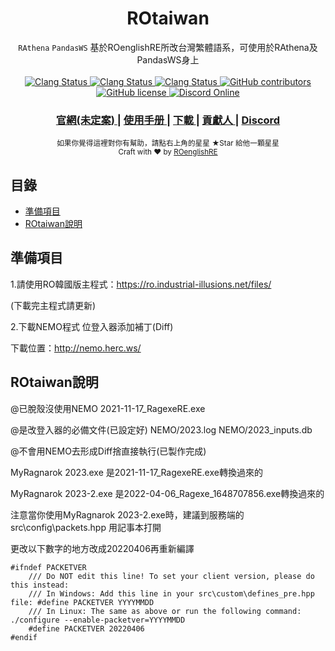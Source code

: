 <h1 align="center">ROtaiwan</h1>

<div align="center">
   <code>RAthena</code> <code>PandasWS</code> 基於ROenglishRE所改台灣繁體語系，可使用於RAthena及PandasWS身上
</div>

<br />

<div align="center">
  <!-- Clang Status -->
  <a href="https://github.com/xvn5002036/Rotaiwan/actions/workflows/build_servers_clang.yml">
    <img alt="Clang Status" src="https://img.shields.io/github/actions/workflow/status/xvn5002036/Rotaiwan/build_servers_clang.yml?label=clang&logo=llvm&style=flat-square">
  </a>
  <!-- GCC Status -->
  <a href="https://github.com/xvn5002036/Rotaiwan/actions/workflows/build_servers_gcc.yml">
    <img alt="Clang Status" src="https://img.shields.io/github/actions/workflow/status/xvn5002036/Rotaiwan/build_servers_gcc.yml?label=gcc&logo=gnu&style=flat-square">
  </a>
  <!-- MSBuild Status -->
  <a href="https://github.com/xvn5002036/Rotaiwan/actions/workflows/build_servers_msbuild.yml">
    <img alt="Clang Status" src="https://img.shields.io/github/actions/workflow/status/xvn5002036/Rotaiwan/build_servers_msbuild.yml?label=msbuild&logo=visualstudio&style=flat-square">
  </a>
  <!-- GitHub contributors -->
  <a href="https://github.com/xvn5002036/Rotaiwan/graphs/contributors">
    <img alt="GitHub contributors" src="https://img.shields.io/github/contributors/xvn5002036/Rotaiwan?style=flat-square">
  </a>
  <!-- GitHub license -->
  <a href="https://github.com/xvn5002036/Rotaiwan/blob/master/LICENSE">
    <img alt="GitHub license" src="https://img.shields.io/github/license/PandasWS/Pandas?style=flat-square">
  </a>
  <!-- Discord Online -->
  <a href="https://discord.gg/pjvMUtZ7Ae">
    <img alt="Discord Online" src="https://img.shields.io/discord/1130860241223946300?color=6A7EC2&label=Discord&logo=discord&logoColor=ffffff&style=flat-square">
  </a>
</div>

<div align="center">
  <h3>
    <a href="https://XXXXXXX" target="_blank">
      官網(未定案)
    </a>
    <span> | </span>
    <a href="https://rotaiwan.gitbook.io/ro-taiwan-de-shi-jie/" target="_blank">
      使用手册
    </a>
    <span> | </span>
    <a href="https://github.com/xvn5002036/ROtaiwan/releases">
      下載
    </a>
    <span> | </span>
    <a href="https://github.com/xvn5002036/ROtaiwan/graphs/contributors">
      貢獻人
    </a>
    <span> | </span>
    <a href="https://discord.gg/pjvMUtZ7Ae" target="_blank">
      Discord
    </a>
  </h3>
</div>

<div align="center">
  <sub>
  如果你覺得這裡對你有幫助，請點右上角的星星 ★Star 給他一顆星星
  <br />
  Craft with ❤︎ by
  <a href="https://github.com/llchrisll/ROenglishRE">ROenglishRE</a>
  </sub>
</div>

## 目錄

-   [準備項目](#準備項目)
-   [ROtaiwan說明](#ROtaiwan說明)


## 準備項目

1.請使用RO韓國版主程式：https://ro.industrial-illusions.net/files/

(下載完主程式請更新)

2.下載NEMO程式 位登入器添加補丁(Diff)

下載位置：http://nemo.herc.ws/


## ROtaiwan說明

@已脫殼沒使用NEMO
2021-11-17_RagexeRE.exe

@是改登入器的必備文件(已設定好)
NEMO/2023.log
NEMO/2023_inputs.db

@不會用NEMO去形成Diff捨直接執行(已製作完成)


MyRagnarok 2023.exe  是2021-11-17_RagexeRE.exe轉換過來的

MyRagnarok 2023-2.exe  是2022-04-06_Ragexe_1648707856.exe轉換過來的

注意當你使用MyRagnarok 2023-2.exe時，建議到服務端的src\config\packets.hpp 用記事本打開

更改以下數字的地方改成20220406再重新編譯
```
#ifndef PACKETVER
	/// Do NOT edit this line! To set your client version, please do this instead:
	/// In Windows: Add this line in your src\custom\defines_pre.hpp file: #define PACKETVER YYYYMMDD
	/// In Linux: The same as above or run the following command: ./configure --enable-packetver=YYYYMMDD
	#define PACKETVER 20220406
#endif
```



